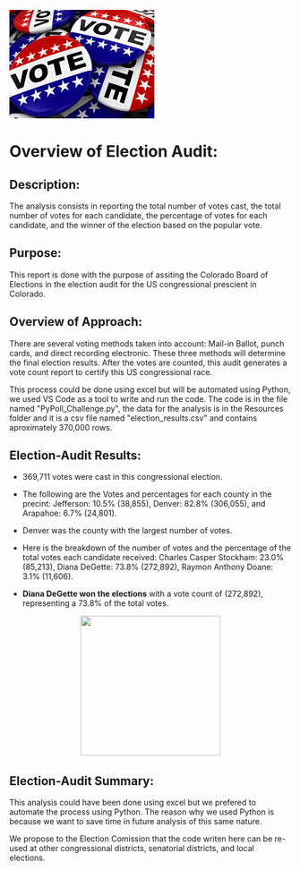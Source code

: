 ![vote.png](Resources/vote.png)


# Overview of Election Audit: 

## Description:

The analysis consists in reporting the total number of votes cast, the total number of votes for each candidate, the percentage of votes for each candidate, and the winner of the election based on the popular vote.

## Purpose: 

This report is done with the purpose of assiting the Colorado Board of Elections in the election audit for the US congressional prescient in Colorado. 

## Overview of Approach: 

There are several voting methods taken into account: Mail-in Ballot, punch cards, and direct recording electronic.  These three methods will determine the final election results. After the votes are counted, this audit generates a vote count report to certify this US congressional race.

This process could be done using excel but will be automated using Python, we used VS Code as a tool to write and run the code. The code is in the file named "PyPoll_Challenge.py", the data for the analysis is in the Resources folder and it is a csv file named "election_results.csv" and contains aproximately 370,000 rows. 


## Election-Audit Results:                                 
  
* 369,711 votes were cast in this congressional election.  

* The following are the Votes and percentages for each county in the precint: Jefferson: 10.5% (38,855), Denver: 82.8% (306,055), and Arapahoe: 6.7% (24,801).

* Denver was the county with the largest number of votes.

* Here is the breakdown of the number of votes and the percentage of the total votes each candidate received: Charles Casper Stockham: 23.0% (85,213), Diana      DeGette: 73.8% (272,892), Raymon Anthony Doane: 3.1% (11,606).

* **Diana DeGette won the elections** with a vote count of (272,892), representing a  73.8%  of the total votes.


<p align = "center">
<img src="https://github.com/nativelasquez-austin/Election_Analysis/blob/main/Resources/Election_results.png" width="250" height="250" />


## Election-Audit Summary: 

This analysis could have been done using excel but we prefered to automate the process using Python.  The reason why we used Python is because we want to save time in future analysis of this same nature.

We propose to the Election Comission that the code writen here can be re-used at other congressional districts, senatorial districts, and local elections.
